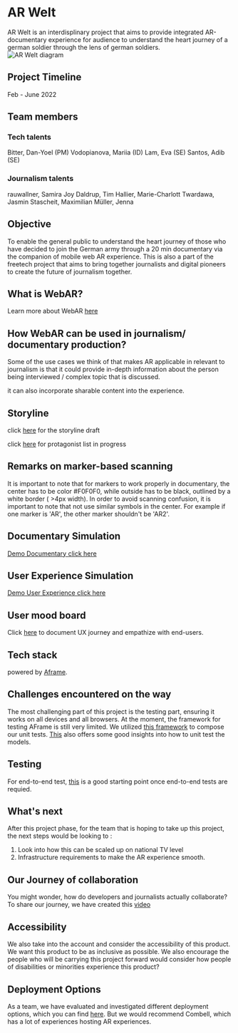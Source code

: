 # AR Welt 
AR Welt is an interdisplinary project that aims to provide integrated AR-documentary experience for audience to understand the heart journey of a german soldier through the lens of german soldiers.  
![AR Welt diagram](https://i.ibb.co/9pMG5Y4/AR-Welt-drawio-2.png)
## Project Timeline
Feb - June 2022
## Team members
### Tech talents
Bitter, Dan-Yoel (PM)
Vodopianova, Mariia (ID)
Lam, Eva (SE)
Santos, Adib (SE)
### Journalism talents
rauwallner, Samira Joy 
Daldrup, Tim 
Hallier, Marie-Charlott 
Twardawa, Jasmin
Stascheit, Maximilian
Müller, Jenna
## Objective 
To enable the general public to understand the heart journey of those who have decided to join the German army through a 20 min documentary via the companion of mobile web AR experience. This is also a part of the freetech project that aims to bring together journalists and digital pioneers to create the future of journalism together.

## What is WebAR? 
Learn more about WebAR [here](https://youtu.be/I9EZ4k-8dLA)

## How WebAR can be used in journalism/ documentary production? 
Some of the use cases we think of that makes AR applicable in relevant to journalism is that it could provide in-depth information about the person being interviewed / complex topic that is discussed. 

it can also incorporate sharable content into the experience.
## Storyline 

click [here](https://docs.google.com/document/d/1fcRHllp0J6LGSOzd_OJhyayq3Jr-e08TNtX8E0yGi8Y/edit) for the storyline draft 

click [here](https://docs.google.com/spreadsheets/d/1aYU6RiC6nUGY-3JCLFp5gkVqBgia4DCQ2-oV3kPQRjU/edit#gid=0) for protagonist list in progress

## Remarks on marker-based scanning 
It is important to note that for markers to work properly in documentary, the center has to be color #F0F0F0, while outside has to be black, outlined by a white border ( >4px width). In order to avoid scanning confusion, it is important to note that not use similar symbols in the center. For example if one marker is 'AR', the other marker shouldn't be 'AR2'. 
## Documentary Simulation
[Demo Documentary click here](https://youtu.be/HkStH56HFr8)
## User Experience Simulation
[Demo User Experience click here](https://youtu.be/SzYsWCbF87g)
## User mood board 
Click [here](https://miro.com/app/board/uXjVO4eV6YQ=/) to document UX journey and empathize with end-users. 

## Tech stack 
powered by [Aframe](https://aframe.io/).

## Challenges encountered on the way 
The most challenging part of this project is the testing part, ensuring it works on all devices and all browsers. At the moment, the framework for testing AFrame is still very limited. We utilized [this framework](https://github.com/aframevr/aframe/tree/master/tests) to compose our unit tests. [This](https://aframe.io/docs/1.3.0/introduction/models.html#testing-for-performance) also offers some good insights into how to unit test the models.

## Testing 
For end-to-end test, [this](https://github.com/diarmidmackenzie/aframe-e2e-testing) is a good starting point once end-to-end tests are requied. 
## What's next 
After this project phase, for the team that is hoping to take up this project, the next steps would be looking to : 
1. Look into how this can be scaled up on national TV level
2. Infrastructure requirements to make the AR experience smooth. 

## Our Journey of collaboration
You might wonder, how do developers and journalists actually collaborate? To share our journey, we have created this [video]()

## Accessibility 
We also take into the account and consider the accessibility of this product. We want this product to be as inclusive as possible. We also encourage the people who will be carrying this project forward would consider how people of disabilities or minorities experience this product? 
## Deployment Options
As a team, we have evaluated and investigated different deployment options, which you can find [here](https://docs.google.com/document/d/1gw72x8VcZdBaXSfdBey-huKr_AmJcjgAUHnXnaMBCVo/edit?usp=sharing). But we would recommend Combell, which has a lot of experiences hosting AR experiences. 




